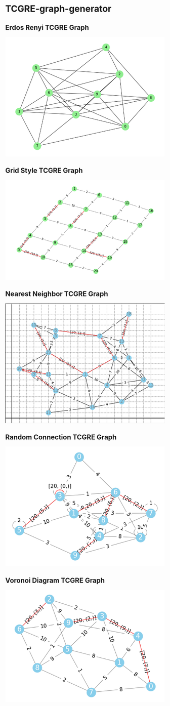 # TCGRE-graph-generator

## Erdos Renyi TCGRE Graph
![Alt text](erdos_renyi/plots/random_graph_gnm_G(10,30).png)

## Grid Style TCGRE Graph
![Alt text](grid_style/plots/tcgre_grid_N20.png)

## Nearest Neighbor TCGRE Graph
![Alt text](nearest_neighbor/plots/tcgre_nearest_neighbor_graph:N20_7FR.png)

## Random Connection TCGRE Graph
![Alt text](random_connection/plots/tcgre_random_connection_graph_10N.png)

## Voronoi Diagram TCGRE Graph
![Alt text](voronoi_diagram/plots/tcgre_voronoi_graph_N10.png)
